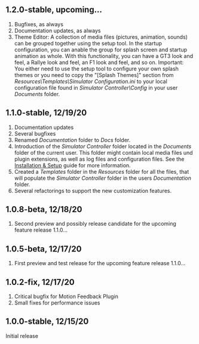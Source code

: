 ## 1.2.0-stable, upcoming...

  1. Bugfixes, as always
  2. Documentation updates, as always
  3. Theme Editor: A collection of media files (pictures, animation, sounds) can be grouped together using the setup tool. In the startup configuration, you can anable the group for splash screen and startup animation as whole. With this functionality, you can have a GT3 look and feel, a Rallye look and feel, an F1 look and feel, and so on.
     Important: You either need to use the setup tool to configure your own splash themes or you need to copy the "[Splash Themes]" section from 
*Resources\Templates\Simulator Configuration.ini* to your local configuration file found in *Simulator Controller\Config* in your user *Documents* folder.

## 1.1.0-stable, 12/19/20

  1. Documentation updates
  2. Several bugfixes
  3. Renamed *Documentation* folder to *Docs* folder.
  4. Introduction of the *Simulator Controller* folder located in the *Documents* folder of the current user. This folder might contain local media files und plugin extensions, as well as log files and configuration files. See the [Installation & Setup](https://github.com/SeriousOldMan/Simulator-Controller/wiki/Installation-&-Setup#using-your-own-pictures-videos-and-sounds-for-all-the-splash-screens) guide for more information.
  6. Created a *Templates* folder in the *Resources* folder for all the files, that will populate the *Simulator Controller* folder in the users *Documentation* folder.
  7. Several refactorings to support the new customization features.

## 1.0.8-beta, 12/18/20

  1. Second preview and possibly release candidate for the upcoming feature release 1.1.0...

## 1.0.5-beta, 12/17/20

  1. First preview and test release for the upcoming feature release 1.1.0...

## 1.0.2-fix, 12/17/20

  1. Critical bugfix for Motion Feedback Plugin
  2. Small fixes for performance issues

## 1.0.0-stable, 12/15/20

Initial release
